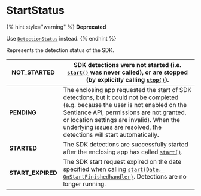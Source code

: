 # StartStatus

{% hint style="warning" %}
**Deprecated**

Use [`DetectionStatus`](../detectionstatus.md) instead.
{% endhint %}

Represents the detection status of the SDK.

| **NOT\_STARTED**   | SDK detections were not started (i.e. [`start()`](../sentiance.md.md#start) was never called), or are stopped (by explicitly calling [`stop()`](../sentiance.md.md#stop)).                                                                                                                           |
| ------------------ | ---------------------------------------------------------------------------------------------------------------------------------------------------------------------------------------------------------------------------------------------------------------------------------------------------- |
| **PENDING**        | The enclosing app requested the start of SDK detections, but it could not be completed (e.g. because the user is not enabled on the Sentiance API, permissions are not granted, or location settings are invalid). When the underlying issues are resolved, the detections will start automatically. |
| **STARTED**        | The SDK detections are successfully started after the enclosing app has called [`start()`](../sentiance.md.md#start).                                                                                                                                                                                |
| **START\_EXPIRED** | The SDK start request expired on the date specified when calling [`start(Date, OnStartFinishedhandler)`](../sentiance.md.md#start-date-onstartfinishedhandler). Detections are no longer running.                                                                                                    |


